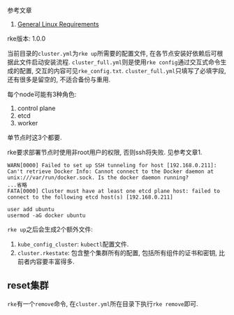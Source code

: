 参考文章

1. [General Linux Requirements](https://rancher.com/docs/rke/latest/en/os/#general-linux-requirements)

rke版本: 1.0.0

当前目录的`cluster.yml`为`rke up`所需要的配置文件, 在各节点安装好依赖后可根据此文件启动安装流程. `cluster_full.yml`则是使用`rke config`通过交互式命令生成的配置, 交互的内容可见`rke_config.txt`. `cluster_full.yml`只填写了必填字段, 还有很多是留空的, 不适合备份与重用.

每个node可能有3种角色: 

1. control plane
2. etcd
3. worker

单节点时这3个都要.

rke要求部署节点时使用非root用户的权限, 否则ssh将失败. 见参考文章1.

```
WARN[0000] Failed to set up SSH tunneling for host [192.168.0.211]: Can't retrieve Docker Info: Cannot connect to the Docker daemon at unix:///var/run/docker.sock. Is the docker daemon running?
...省略
FATA[0000] Cluster must have at least one etcd plane host: failed to connect to the following etcd host(s) [192.168.0.211]
```

```
user add ubuntu
usermod -aG docker ubuntu
```

`rke up`之后会生成2个额外文件: 

1. `kube_config_cluster`: `kubectl`配置文件.
2. `cluster.rkestate`: 包含整个集群所有的配置, 包括所有组件的证书和密钥, 比前者内容要丰富得多.

## reset集群

`rke`有一个`remove`命令, 在`cluster.yml`所在目录下执行`rke remove`即可.

